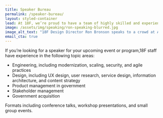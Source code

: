 ```yaml
---
title: Speaker Bureau
permalink: /speaker-bureau/
layout: styled-container
lead: At 18F, we’re proud to have a team of highly skilled and experienced professionals who are at the forefront of their respective fields. Many of our team members include global speakers and experts in their areas of practice.
image: /assets/img/speaking/ron-speaking-blurred.jpg
image_alt_text: "18F Design Director Ron Bronson speaks to a crowd at AIGA Portland in 2024."
email_cta: true
---
```


If you’re looking for a speaker for your upcoming event or program,18F staff have experience in the following topic areas:

- Engineering, including modernization, scaling, security, and agile practices
- Design, including UX design, user research, service design, information architecture, and content strategy
- Product management in government
- Stakeholder management
- Government acquisition

Formats including conference talks, workshop presentations, and small group events.
